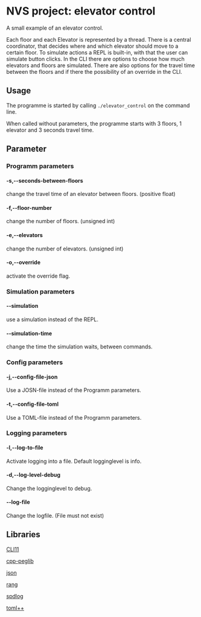 # NVS project: elevator control

A small example of an elevator control.

Each floor and each Elevator is represented by a thread.
There is a central coordinator, that decides where and which elevator should move to a certain floor.
To simulate actions a REPL is built-in, with that the user can simulate button clicks.
In the CLI there are options to choose how much elevators and floors are simulated.
There are also options for the travel time between the floors and if there the possibility of an override in the CLI.

## Usage
The programme is started by calling `./elevator_control` on the command line. 

When called without parameters, the programme starts with 3 floors, 1 elevator and 3 seconds travel time.

## Parameter
### Programm parameters
#### -s,--seconds-between-floors
change the travel time of an elevator between floors. (positive float)

#### -f,--floor-number
change the number of floors. (unsigned int)

#### -e,--elevators
change the number of elevators. (unsigned int)

#### -o,--override
activate the override flag.

### Simulation parameters
#### --simulation
use a simulation instead of the REPL.

#### --simulation-time
change the time the simulation waits, between commands.

### Config parameters
#### -j,--config-file-json
Use a JOSN-file instead of the Programm parameters.

#### -t,--config-file-toml
Use a TOML-file instead of the Programm parameters.

### Logging parameters
#### -l,--log-to-file
Activate logging into a file. Default logginglevel is info.

#### -d,--log-level-debug
Change the logginglevel to debug.

#### --log-file
Change the logfile. (File must not exist)


## Libraries
[CLI11](https://github.com/CLIUtils/CLI11)

[cpp-peglib](https://github.com/yhirose/cpp-peglib)

[json](https://github.com/nlohmann/json)

[rang](https://github.com/agauniyal/rang)

[spdlog](https://github.com/gabime/spdlog)

[toml++](https://github.com/marzer/tomlplusplus/)
